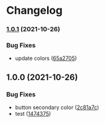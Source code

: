 # Changelog

### [1.0.1](https://www.github.com/dorsaffrigui/fds-test/compare/theme-v1.0.0...theme-v1.0.1) (2021-10-26)


### Bug Fixes

* update colors ([65a2705](https://www.github.com/dorsaffrigui/fds-test/commit/65a27051e70d8408be89569306bed00cd7bf2651))

## 1.0.0 (2021-10-26)


### Bug Fixes

* button secondary color ([2c81a7c](https://www.github.com/dorsaffrigui/fds-test/commit/2c81a7cdcf182fbcc1ee2f24376fb61ecbf1bac6))
* test ([1474375](https://www.github.com/dorsaffrigui/fds-test/commit/1474375b98bb454658295774355e16a192328e06))
